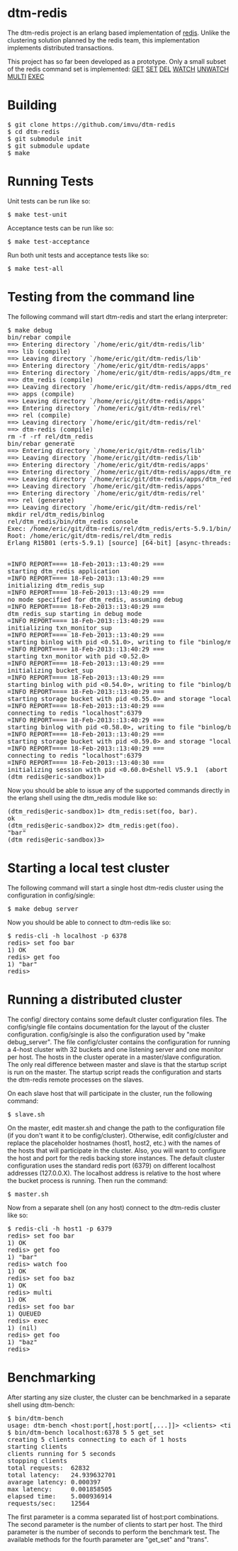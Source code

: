 dtm-redis
=========
The dtm-redis project is an erlang based implementation of [redis](https://github.com/antirez/redis). Unlike the clustering solution planned by the redis team, this implementation implements distributed transactions.

This project has so far been developed as a prototype. Only a small subset of the redis command set is implemented:
[GET](http://redis.io/commands/get)
[SET](http://redis.io/commands/set)
[DEL](http://redis.io/commands/del)
[WATCH](http://redis.io/commands/watch)
[UNWATCH](http://redis.io/commands/unwatch)
[MULTI](http://redis.io/commands/multi)
[EXEC](http://redis.io/commands/exec)

Building
========

<pre>
$ git clone https://github.com/imvu/dtm-redis
$ cd dtm-redis
$ git submodule init
$ git submodule update
$ make
</pre>

Running Tests
=============

Unit tests can be run like so:
<pre>
$ make test-unit
</pre>

Acceptance tests can be run like so:
<pre>
$ make test-acceptance
</pre>

Run both unit tests and acceptance tests like so:
<pre>
$ make test-all
</pre>

Testing from the command line
=============================

The following command will start dtm-redis and start the erlang interpreter:

<pre>
$ make debug
bin/rebar compile
==> Entering directory `/home/eric/git/dtm-redis/lib'
==> lib (compile)
==> Leaving directory `/home/eric/git/dtm-redis/lib'
==> Entering directory `/home/eric/git/dtm-redis/apps'
==> Entering directory `/home/eric/git/dtm-redis/apps/dtm_redis'
==> dtm_redis (compile)
==> Leaving directory `/home/eric/git/dtm-redis/apps/dtm_redis'
==> apps (compile)
==> Leaving directory `/home/eric/git/dtm-redis/apps'
==> Entering directory `/home/eric/git/dtm-redis/rel'
==> rel (compile)
==> Leaving directory `/home/eric/git/dtm-redis/rel'
==> dtm-redis (compile)
rm -f -rf rel/dtm_redis
bin/rebar generate
==> Entering directory `/home/eric/git/dtm-redis/lib'
==> Leaving directory `/home/eric/git/dtm-redis/lib'
==> Entering directory `/home/eric/git/dtm-redis/apps'
==> Entering directory `/home/eric/git/dtm-redis/apps/dtm_redis'
==> Leaving directory `/home/eric/git/dtm-redis/apps/dtm_redis'
==> Leaving directory `/home/eric/git/dtm-redis/apps'
==> Entering directory `/home/eric/git/dtm-redis/rel'
==> rel (generate)
==> Leaving directory `/home/eric/git/dtm-redis/rel'
mkdir rel/dtm_redis/binlog
rel/dtm_redis/bin/dtm_redis console
Exec: /home/eric/git/dtm-redis/rel/dtm_redis/erts-5.9.1/bin/erlexec -boot /home/eric/git/dtm-redis/rel/dtm_redis/releases/0.4/dtm_redis -mode embedded -config /home/eric/git/dtm-redis/rel/dtm_redis/releases/0.4/sys.config -args_file /home/eric/git/dtm-redis/rel/dtm_redis/releases/0.4/vm.args -- console
Root: /home/eric/git/dtm-redis/rel/dtm_redis
Erlang R15B01 (erts-5.9.1) [source] [64-bit] [async-threads:0] [kernel-poll:false]


=INFO REPORT==== 18-Feb-2013::13:40:29 ===
starting dtm_redis application
=INFO REPORT==== 18-Feb-2013::13:40:29 ===
initializing dtm_redis_sup
=INFO REPORT==== 18-Feb-2013::13:40:29 ===
no mode specified for dtm_redis, assuming debug
=INFO REPORT==== 18-Feb-2013::13:40:29 ===
dtm_redis_sup starting in debug mode
=INFO REPORT==== 18-Feb-2013::13:40:29 ===
initializing txn_monitor_sup
=INFO REPORT==== 18-Feb-2013::13:40:29 ===
starting binlog with pid <0.51.0>, writing to file "binlog/monitor.log"
=INFO REPORT==== 18-Feb-2013::13:40:29 ===
starting txn_monitor with pid <0.52.0>
=INFO REPORT==== 18-Feb-2013::13:40:29 ===
initializing bucket_sup
=INFO REPORT==== 18-Feb-2013::13:40:29 ===
starting binlog with pid <0.54.0>, writing to file "binlog/bucket0.log"
=INFO REPORT==== 18-Feb-2013::13:40:29 ===
starting storage bucket with pid <0.55.0> and storage "localhost":6379
=INFO REPORT==== 18-Feb-2013::13:40:29 ===
connecting to redis "localhost":6379
=INFO REPORT==== 18-Feb-2013::13:40:29 ===
starting binlog with pid <0.58.0>, writing to file "binlog/bucket1.log"
=INFO REPORT==== 18-Feb-2013::13:40:29 ===
starting storage bucket with pid <0.59.0> and storage "localhost":6379
=INFO REPORT==== 18-Feb-2013::13:40:29 ===
connecting to redis "localhost":6379
=INFO REPORT==== 18-Feb-2013::13:40:30 ===
initializing session with pid <0.60.0>Eshell V5.9.1  (abort with ^G)
(dtm_redis@eric-sandbox)1>
</pre>

Now you should be able to issue any of the supported commands directly in the erlang shell using the dtm_redis module like so:

<pre>
(dtm_redis@eric-sandbox)1> dtm_redis:set(foo, bar).
ok
(dtm_redis@eric-sandbox)2> dtm_redis:get(foo).
"bar"
(dtm_redis@eric-sandbox)3>
</pre>

Starting a local test cluster
=============================

The following command will start a single host dtm-redis cluster using the configuration in config/single:

<pre>
$ make debug_server
</pre>

Now you should be able to connect to dtm-redis like so:

<pre>
$ redis-cli -h localhost -p 6378
redis> set foo bar
1) OK
redis> get foo
1) "bar"
redis>
</pre>

Running a distributed cluster
=============================

The config/ directory contains some default cluster configuration files. The config/single file contains documentation for the layout of the cluster configuration. config/single is also the configuration used by "make debug_server". The file config/cluster contains the configuration for running a 4-host cluster with 32 buckets and one listening server and one monitor per host. The hosts in the cluster operate in a master/slave configuration. The only real difference between master and slave is that the startup script is run on the master. The startup script reads the configuration and starts the dtm-redis remote processes on the slaves.

On each slave host that will participate in the cluster, run the following command:

<pre>
$ slave.sh
</pre>

On the master, edit master.sh and change the path to the configuration file (if you don't want it to be config/cluster). Otherwise, edit config/cluster and replace the placeholder hostnames (host1, host2, etc.) with the names of the hosts that will participate in the cluster. Also, you will want to configure the host and port for the redis backing store instances. The default cluster configuration uses the standard redis port (6379) on different localhost addresses (127.0.0.X). The localhost address is relative to the host where the bucket process is running. Then run the command:

<pre>
$ master.sh
</pre>

Now from a separate shell (on any host) connect to the dtm-redis cluster like so:

<pre>
$ redis-cli -h host1 -p 6379
redis> set foo bar
1) OK
redis> get foo
1) "bar"
redis> watch foo
1) OK
redis> set foo baz
1) OK
redis> multi
1) OK
redis> set foo bar
1) QUEUED
redis> exec
1) (nil)
redis> get foo
1) "baz"
redis>
</pre>

Benchmarking
============

After starting any size cluster, the cluster can be benchmarked in a separate shell using dtm-bench:

<pre>
$ bin/dtm-bench
usage: dtm-bench &lt;host:port[,host:port[,...]]&gt; &lt;clients&gt; &lt;time&gt; &lt;method&gt;
$ bin/dtm-bench localhost:6378 5 5 get_set
creating 5 clients connecting to each of 1 hosts
starting clients
clients running for 5 seconds
stopping clients
total requests:  62832
total latency:   24.939632701
avarage latency: 0.000397
max latency:     0.001858505
elapsed time:    5.000936914
requests/sec:    12564
</pre>

The first parameter is a comma separated list of host:port combinations.
The second parameter is the number of clients to start per host.
The third parameter is the number of seconds to perform the benchmark test.
The available methods for the fourth parameter are "get_set" and "trans".

